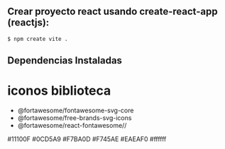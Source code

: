 ## Crear proyecto react usando create-react-app (reactjs):

```shell
$ npm create vite .
```

## Dependencias Instaladas
# iconos biblioteca
- @fortawesome/fontawesome-svg-core
- @fortawesome/free-brands-svg-icons
- @fortawesome/react-fontawesome//

#11100F
#0CD5A9
#F7BA0D
#F745AE
#EAEAF0
#ffffff
